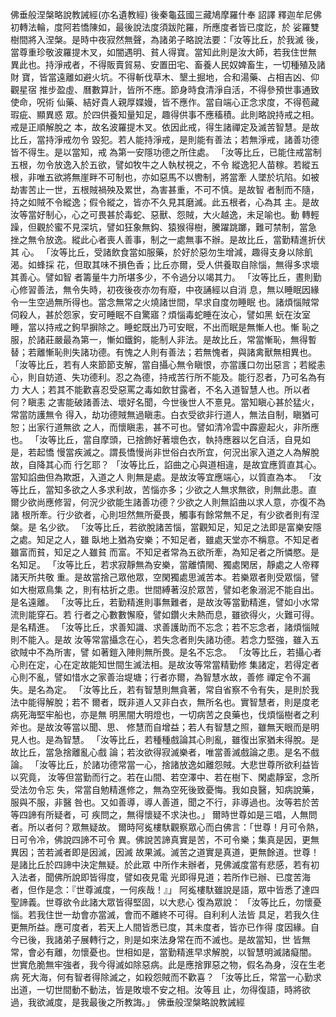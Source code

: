佛垂般涅槃略說教誡經(亦名遺教經)
後秦龜茲國三藏鳩摩羅什奉 詔譯
釋迦牟尼佛初轉法輪，度阿若憍陳如，最後說法度須跋陀羅，所應度者皆已度訖，於
娑羅雙樹間將入涅槃。是時中夜寂然無聲，為諸弟子略說法要：「汝等比丘，於我滅
後，當尊重珍敬波羅提木叉，如闇遇明、貧人得寶。當知此則是汝大師，若我住世無
異此也。持淨戒者，不得販賣貿易、安置田宅、畜養人民奴婢畜生，一切種殖及諸財
寶，皆當遠離如避火坑。不得斬伐草木、墾土掘地，合和湯藥、占相吉凶、仰觀星宿
推步盈虛、曆數算計，皆所不應。節身時食清淨自活，不得參預世事通致使命，呪術
仙藥、結好貴人親厚媟嫚，皆不應作。當自端心正念求度，不得苞藏瑕疵、顯異惑
眾。於四供養知量知足，趣得供事不應稸積。此則略說持戒之相。戒是正順解脫之
本，故名波羅提木叉。依因此戒，得生諸禪定及滅苦智慧。是故比丘，當持淨戒勿令
毀犯。若人能持淨戒，是則能有善法；若無淨戒，諸善功德皆不得生。是以當知，戒
為第一安隱功德之所住處。
「汝等比丘，已能住戒當制五根，勿令放逸入於五欲，譬如牧牛之人執杖視之，不令
縱逸犯人苗稼。若縱五根，非唯五欲將無崖畔不可制也，亦如惡馬不以轡制，將當牽
人墜於坑陷。如被劫害苦止一世，五根賊禍殃及累世，為害甚重，不可不慎。是故智
者制而不隨，持之如賊不令縱逸；假令縱之，皆亦不久見其磨滅。此五根者，心為其
主。是故汝等當好制心，心之可畏甚於毒蛇、惡獸、怨賊，大火越逸，未足喻也。動
轉輕躁，但觀於蜜不見深坑，譬如狂象無鈎、猿猴得樹，騰躍跳躑，難可禁制，當急
挫之無令放逸。縱此心者喪人善事，制之一處無事不辦。是故比丘，當勤精進折伏其
心。
「汝等比丘，受諸飲食當如服藥，於好於惡勿生增減，趣得支身以除飢渴。如蜂採
花，但取其味不損色香；比丘亦爾，受人供養取自除惱，無得多求壞其善心。譬如智
者籌量牛力所堪多少，不令過分以竭其力。
「汝等比丘，晝則勤心修習善法，無令失時，初夜後夜亦勿有廢，中夜誦經以自消
息，無以睡眠因緣令一生空過無所得也。當念無常之火燒諸世間，早求自度勿睡眠
也。諸煩惱賊常伺殺人，甚於怨家，安可睡眠不自驚寤？煩惱毒蛇睡在汝心，譬如黑
蚖在汝室睡，當以持戒之鉤早摒除之。睡蛇既出乃可安眠，不出而眠是無慚人也。慚
恥之服，於諸莊嚴最為第一，慚如鐵鉤，能制人非法。是故比丘，常當慚恥，無得暫
替；若離慚恥則失諸功德。有愧之人則有善法；若無愧者，與諸禽獸無相異也。
「汝等比丘，若有人來節節支解，當自攝心無令瞋恨，亦當護口勿出惡言；若縱恚
心，則自妨道、失功德利。忍之為德，持戒苦行所不能及。能行忍者，乃可名為有力
大人；若其不能歡喜忍受惡罵之毒如飲甘露者，不名入道智慧人也。所以者何？瞋恚
之害能破諸善法、壞好名聞，今世後世人不憙見。當知瞋心甚於猛火，常當防護無令
得入，劫功德賊無過瞋恚。白衣受欲非行道人，無法自制，瞋猶可恕；出家行道無欲
之人，而懷瞋恚，甚不可也。譬如清冷雲中霹靂起火，非所應也。
「汝等比丘，當自摩頭，已捨飾好著壞色衣，執持應器以乞自活，自見如是，若起憍
慢當疾滅之。謂長憍慢尚非世俗白衣所宜，何況出家入道之人為解脫故，自降其心而
行乞耶？
「汝等比丘，諂曲之心與道相違，是故宜應質直其心。當知諂曲但為欺誑，入道之人
則無是處。是故汝等宜應端心，以質直為本。
「汝等比丘，當知多欲之人多求利故，苦惱亦多；少欲之人無求無欲，則無此患。直
爾少欲尚應修習，何況少欲能生諸善功德？少欲之人則無諂曲以求人意，亦復不為諸
根所牽。行少欲者，心則坦然無所憂畏，觸事有餘常無不足，有少欲者則有涅槃。是
名少欲。
「汝等比丘，若欲脫諸苦惱，當觀知足，知足之法即是富樂安隱之處。知足之人，雖
臥地上猶為安樂；不知足者，雖處天堂亦不稱意。不知足者雖富而貧，知足之人雖貧
而富。不知足者常為五欲所牽，為知足者之所憐愍。是名知足。
「汝等比丘，若求寂靜無為安樂，當離憒閙、獨處閑居，靜處之人帝釋諸天所共敬
重。是故當捨己眾他眾，空閑獨處思滅苦本。若樂眾者則受眾惱，譬如大樹眾鳥集
之，則有枯折之患。世間縛著沒於眾苦，譬如老象溺泥不能自出。是名遠離。
「汝等比丘，若勤精進則事無難者，是故汝等當勤精進，譬如小水常流則能穿石。若
行者之心數數懈廢，譬如鑽火未熱而息，雖欲得火，火難可得。是名精進。
「汝等比丘，求善知識、求善護助而不忘念；若不忘念者，諸煩惱賊則不能入。是故
汝等常當攝念在心，若失念者則失諸功德。若念力堅強，雖入五欲賊中不為所害，譬
如著鎧入陣則無所畏。是名不忘念。
「汝等比丘，若攝心者心則在定，心在定故能知世間生滅法相。是故汝等常當精勤修
集諸定，若得定者心則不亂，譬如惜水之家善治堤塘；行者亦爾，為智慧水故，善修
禪定令不漏失。是名為定。
「汝等比丘，若有智慧則無貪著，常自省察不令有失，是則於我法中能得解脫；若不
爾者，既非道人又非白衣，無所名也。實智慧者，則是度老病死海堅牢船也，亦是無
明黑闇大明燈也，一切病苦之良藥也，伐煩惱樹者之利斧也。是故汝等當以聞、思、
修慧而自增益；若人有智慧之照，雖無天眼而是明見人也。是為智慧。
「汝等比丘，若種種戲論其心則亂，雖復出家猶未得脫。是故比丘，當急捨離亂心戲
論；若汝欲得寂滅樂者，唯當善滅戲論之患。是名不戲論。
「汝等比丘，於諸功德常當一心，捨諸放逸如離怨賊。大悲世尊所欲利益皆以究竟，
汝等但當勤而行之。若在山間、若空澤中、若在樹下、閑處靜室，念所受法勿令忘
失，常當自勉精進修之，無為空死後致憂悔。我如良醫，知病說藥，服與不服，非醫
咎也。又如善導，導人善道，聞之不行，非導過也。汝等若於苦等四諦有所疑者，可
疾問之，無得懷疑不求決也。」
爾時世尊如是三唱，人無問者。所以者何？眾無疑故。
爾時阿㝹樓馱觀察眾心而白佛言：「世尊！月可令熱，日可令冷，佛說四諦不可令
異。佛說苦諦真實是苦，不可令樂；集真是因，更無異因；苦若滅者即是因滅，因滅
故果滅。滅苦之道實是真道，更無餘道。世尊！是諸比丘於四諦中決定無疑。於此眾
中所作未辦者，見佛滅度當有悲感，若有初入法者，聞佛所說即皆得度，譬如夜見電
光即得見道；若所作已辦、已度苦海者，但作是念：『世尊滅度，一何疾哉！』」
阿㝹樓馱雖說是語，眾中皆悉了達四聖諦義。世尊欲令此諸大眾皆得堅固，以大悲心
復為眾說：
「汝等比丘，勿懷憂惱。若我住世一劫會亦當滅，會而不離終不可得。自利利人法皆
具足，若我久住更無所益。應可度者，若天上人間皆悉已度，其未度者，皆亦已作得
度因緣。自今已後，我諸弟子展轉行之，則是如來法身常在而不滅也。是故當知，世
皆無常，會必有離，勿懷憂也。世相如是，當勤精進早求解脫，以智慧明滅諸癡闇。
世實危脆無牢強者，我今得滅如除惡病。此是應捨罪惡之物，假名為身，沒在生老病
死大海，何有智者得除滅之，如殺怨賊而不歡喜？
「汝等比丘，常當一心勤求出道，一切世間動不動法，皆是敗壞不安之相。汝等且
止，勿得復語，時將欲過，我欲滅度，是我最後之所教誨。」
佛垂般涅槃略說教誡經
